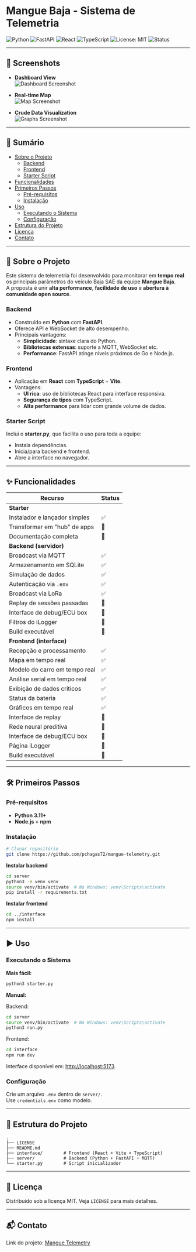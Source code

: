 # Mangue Baja - Sistema de Telemetria

![Python](https://img.shields.io/badge/python-3.11+-blue.svg)
![FastAPI](https://img.shields.io/badge/FastAPI-0.110+-teal.svg)
![React](https://img.shields.io/badge/React-18+-blue.svg)
![TypeScript](https://img.shields.io/badge/TypeScript-5-blue.svg)
![License: MIT](https://img.shields.io/badge/License-MIT-yellow.svg)
![Status](https://img.shields.io/badge/status-em%20desenvolvimento-orange)

---

## 📸 Screenshots


- **Dashboard View**  
  ![Dashboard Screenshot](assets/graficos.png)

- **Real-time Map**  
  ![Map Screenshot](assets/pista.png)

- **Crude Data Visualization**  
  ![Graphs Screenshot](assets/dados.png)


---

## 📑 Sumário

- [Sobre o Projeto](#sobre-o-projeto)
  - [Backend](#backend)
  - [Frontend](#frontend)
  - [Starter Script](#starter-script)
- [Funcionalidades](#funcionalidades)
- [Primeiros Passos](#primeiros-passos)
  - [Pré-requisitos](#pré-requisitos)
  - [Instalação](#instalação)
- [Uso](#uso)
  - [Executando o Sistema](#executando-o-sistema)
  - [Configuração](#configuração)
- [Estrutura do Projeto](#estrutura-do-projeto)
- [Licença](#licença)
- [Contato](#contato)

---

## 🚗 Sobre o Projeto

Este sistema de telemetria foi desenvolvido para monitorar em **tempo real** os principais parâmetros do veículo Baja SAE da equipe **Mangue Baja**.  
A proposta é unir **alta performance**, **facilidade de uso** e **abertura à comunidade open source**.

### Backend

- Construído em **Python** com **FastAPI**.  
- Oferece API e WebSocket de alto desempenho.  
- Principais vantagens:
  - **Simplicidade**: sintaxe clara do Python.  
  - **Bibliotecas extensas**: suporte a MQTT, WebSocket etc.  
  - **Performance**: FastAPI atinge níveis próximos de Go e Node.js.  

### Frontend

- Aplicação em **React** com **TypeScript** + **Vite**.  
- Vantagens:
  - **UI rica**: uso de bibliotecas React para interface responsiva.  
  - **Segurança de tipos** com TypeScript.  
  - **Alta performance** para lidar com grande volume de dados.  

### Starter Script

Inclui o **starter.py**, que facilita o uso para toda a equipe:
- Instala dependências.  
- Inicia/para backend e frontend.  
- Abre a interface no navegador.  

---

## ✨ Funcionalidades

| Recurso                        | Status |
|--------------------------------|--------|
| **Starter**                    |        |
| Instalador e lançador simples  | ✅      |
| Transformar em "hub" de apps   | 🚧      |
| Documentação completa           | 🚧      |
| **Backend (servidor)**         |        |
| Broadcast via MQTT             | ✅      |
| Armazenamento em SQLite        | ✅      |
| Simulação de dados             | ✅      |
| Autenticação via `.env`        | ✅      |
| Broadcast via LoRa             | ✅      |
| Replay de sessões passadas     | 🚧      |
| Interface de debug/ECU box     | 🚧      |
| Filtros do iLogger             | 🚧      |
| Build executável               | 🚧      |
| **Frontend (interface)**       |        |
| Recepção e processamento       | ✅      |
| Mapa em tempo real             | ✅      |
| Modelo do carro em tempo real  | ✅      |
| Análise serial em tempo real   | ✅      |
| Exibição de dados críticos     | ✅      |
| Status da bateria              | ✅      |
| Gráficos em tempo real         | ✅      |
| Interface de replay            | 🚧      |
| Rede neural preditiva          | 🚧      |
| Interface de debug/ECU box     | 🚧      |
| Página iLogger                 | 🚧      |
| Build executável               | 🚧      |

---

## 🛠️ Primeiros Passos

### Pré-requisitos

- **Python 3.11+**  
- **Node.js + npm**  

### Instalação

```bash
# Clonar repositório
git clone https://github.com/pchagas72/mangue-telemetry.git
```

**Instalar backend**

```bash
cd server
python3 -m venv venv
source venv/bin/activate  # No Windows: venv\Scripts\activate
pip install -r requirements.txt
```

**Instalar frontend**

```bash
cd ../interface
npm install
```

---

## ▶️ Uso

### Executando o Sistema

**Mais fácil:**

```bash
python3 starter.py
```

**Manual:**

Backend:  
```bash
cd server
source venv/bin/activate  # No Windows: venv\Scripts\activate
python3 run.py
```

Frontend:  
```bash
cd interface
npm run dev
```

Interface disponível em: [http://localhost:5173](http://localhost:5173).

### Configuração

Crie um arquivo `.env` dentro de `server/`.  
Use `credentials.env` como modelo.

---

## 📂 Estrutura do Projeto

```
.
├── LICENSE
├── README.md
├── interface/        # Frontend (React + Vite + TypeScript)
├── server/           # Backend (Python + FastAPI + MQTT)
└── starter.py        # Script inicializador
```

---

## 📜 Licença

Distribuído sob a licença MIT. Veja `LICENSE` para mais detalhes.

---

## 📬 Contato

Link do projeto: [Mangue Telemetry](https://github.com/pchagas72/mangue-telemetry)
